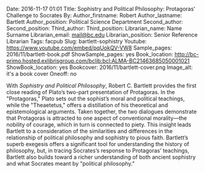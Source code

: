 Date: 2016-11-17 01:01
Title: Sophistry and Political Philosophy: Protagoras' Challenge to Socrates 
By:
Author_firstname: Robert 
Author_lastname: Bartlett
Author_position: Political Science Department
Second_author:
Second_position:
Third_author:
Third_position:
Librarian_name: Name Surname
Librarian_email: mail@bc.edu
Librarian_position: Senior Reference Librarian
Tags: facpub
Slug: bartlett-sophistry
Youtube: https://www.youtube.com/embed/pqUokQV-VW8
Sample_pages: 2016/11/bartlett-book.pdf
ShowSample_pages: yes
Book_location: http://bc-primo.hosted.exlibrisgroup.com/bclib:bcl:ALMA-BC21463685050001021
ShowBook_location: yes
Bookcover: 2016/11/bartlett-cover.png
Image_alt: it's a book cover
Oneoff: no

With <em>Sophistry and Political Philosophy</em>, Robert C. Bartlett provides the first close reading of Plato’s two-part presentation of Protagoras. In the "Protagoras," Plato sets out the sophist’s moral and political teachings, while the "Theaetetus," offers a distillation of his theoretical and epistemological arguments. Taken together, the two dialogues demonstrate that Protagoras is attracted to one aspect of conventional morality—the nobility of courage, which in turn is connected to piety. This insight leads Bartlett to a consideration of the similarities and differences in the relationship of political philosophy and sophistry to pious faith. Bartlett’s superb exegesis offers a significant tool for understanding the history of philosophy, but, in tracing Socrates’s response to Protagoras’ teachings, Bartlett also builds toward a richer understanding of both ancient sophistry and what Socrates meant by "political philosophy."

